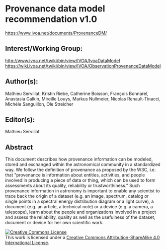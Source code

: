 # Provenance data model recommendation v1.0

https://www.ivoa.net/documents/ProvenanceDM/

## Interest/Working Group:
http://www.ivoa.net/twiki/bin/view/IVOA/IvoaDataModel
https://wiki.ivoa.net/twiki/bin/view/IVOA/ObservationProvenanceDataModel

## Author(s):
Mathieu Servillat, Kristin Riebe, Catherine Boisson, François Bonnarel, Anastasia Galkin, Mireille Louys, Markus Nullmeier, Nicolas Renault-Tinacci, Michèle Sanguillon, Ole Streicher

## Editor(s):
Mathieu Servillat

## Abstract
This document describes how provenance information can be modeled, stored and exchanged within the astronomical community in a standardized way. We follow the definition of provenance as proposed by the W3C, i.e. that "provenance is information about entities, activities, and people involved in producing a piece of data or thing, which can be used to form assessments about its quality, reliability or trustworthiness." Such provenance information in astronomy is important to enable any scientist to trace back the origin of a dataset (e.g. an image, spectrum, catalog or single points in a spectral energy distribution diagram or a light curve), a document (e.g. an article, a technical note) or a device (e.g. a camera, a telescope), learn about the people and organizations involved in a project and assess the reliability, quality as well as the usefulness of the dataset, document or device for her own scientific work.


<a rel="license" href="http://creativecommons.org/licenses/by-sa/4.0/">
  <img alt="Creative Commons License" style="border-width:0" src="https://i.creativecommons.org/l/by-sa/4.0/88x31.png" /></a>
  <br />
  This work is licensed under a <a rel="license" href="http://creativecommons.org/licenses/by-sa/4.0/">
  Creative Commons Attribution-ShareAlike 4.0 International License</a>.
  

